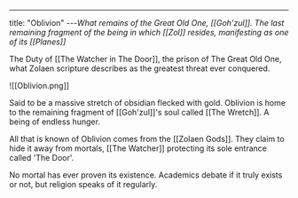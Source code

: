 ---
title: "Oblivion"
---*What remains of the Great Old One, [[Goh'zul]]. The last remaining fragment of the being in which [[Zol]] resides, manifesting as one of its [[Planes]]*

The Duty of [[The Watcher in The Door]], the prison of The Great Old One, what Zolaen scripture describes as the greatest threat ever conquered.

![[Oblivion.png]]

Said to be a massive stretch of obsidian flecked with gold. Oblivion is home to the remaining fragment of [[Goh'zul]]'s soul called [[The Wretch]]. A being of endless hunger.

All that is known of Oblivion comes from the [[Zolaen Gods]]. They claim to hide it away from mortals, [[The Watcher]] protecting its sole entrance called 'The Door'.

No mortal has ever proven its existence. Academics debate if it truly exists or not, but religion speaks of it regularly.